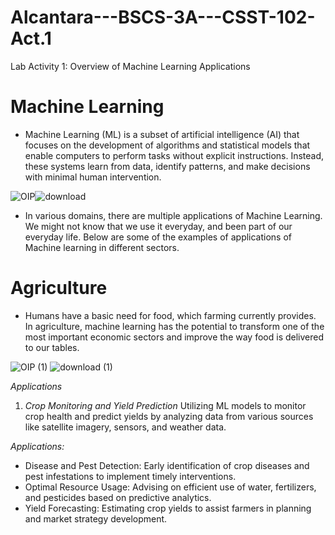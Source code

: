 # Alcantara---BSCS-3A---CSST-102-Act.1
Lab Activity 1: Overview of Machine Learning Applications

# Machine Learning
 - Machine Learning (ML) is a subset of artificial intelligence (AI) that focuses on the development of algorithms and statistical models that enable computers to perform tasks without explicit instructions. Instead, these systems learn from data, identify patterns, and make decisions with minimal human intervention.
   
![OIP](https://github.com/user-attachments/assets/48e0aeb4-ea28-41a4-85f3-96a6ac47399c)![download](https://github.com/user-attachments/assets/38a5fd3f-057f-4c2c-9545-68a3a7530e7c)

- In various domains, there are multiple applications of Machine Learning. We might not know that we use it everyday, and been part of our everyday life. Below are some of the examples of applications of Machine learning in different sectors.

# Agriculture
- Humans have a basic need for food, which farming currently provides. In agriculture, machine learning has the potential to transform one of the most important economic sectors and improve the way food is delivered to our tables.
  
![OIP (1)](https://github.com/user-attachments/assets/e8a9f5b6-37f2-4d91-b167-430a173d1f7b)
![download (1)](https://github.com/user-attachments/assets/bef99335-8fed-4a92-8a50-137fce789c07)

*Applications* 
1. *Crop Monitoring and Yield Prediction*
    Utilizing ML models to monitor crop health and predict yields by analyzing data from various sources like satellite imagery, sensors, and weather data.
   
*Applications:*
 - Disease and Pest Detection: Early identification of crop diseases and pest infestations to implement timely interventions.
 - Optimal Resource Usage: Advising on efficient use of water, fertilizers, and pesticides based on predictive analytics.
 - Yield Forecasting: Estimating crop yields to assist farmers in planning and market strategy development.
